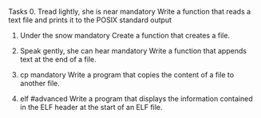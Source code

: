 Tasks
0. Tread lightly, she is near
mandatory
Write a function that reads a text file and prints it to the POSIX standard output

1. Under the snow
mandatory
Create a function that creates a file.

2. Speak gently, she can hear
mandatory
Write a function that appends text at the end of a file.

3. cp
mandatory
Write a program that copies the content of a file to another file.

4. elf
#advanced
Write a program that displays the information contained in the ELF header at the start of an ELF file.


